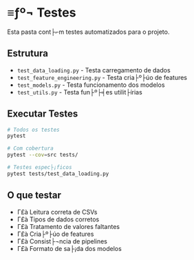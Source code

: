 ﻿# ≡ƒº¬ Testes

Esta pasta cont├⌐m testes automatizados para o projeto.

## Estrutura

- `test_data_loading.py` - Testa carregamento de dados
- `test_feature_engineering.py` - Testa cria├º├úo de features
- `test_models.py` - Testa funcionamento dos modelos
- `test_utils.py` - Testa fun├º├╡es utilit├írias

## Executar Testes

```bash
# Todos os testes
pytest

# Com cobertura
pytest --cov=src tests/

# Testes espec├¡ficos
pytest tests/test_data_loading.py
```

## O que testar

- Γ£à Leitura correta de CSVs
- Γ£à Tipos de dados corretos
- Γ£à Tratamento de valores faltantes
- Γ£à Cria├º├úo de features
- Γ£à Consist├¬ncia de pipelines
- Γ£à Formato de sa├¡da dos modelos


